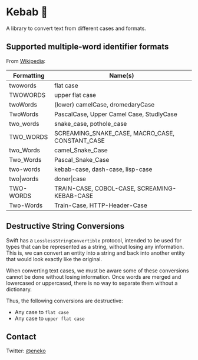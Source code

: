 # Kebab 🍢

A library to convert text from different cases and formats.

## Supported multiple-word identifier formats

From [Wikipedia](https://en.wikipedia.org/wiki/Naming_convention_(programming)#Examples_of_multiple-word_identifier_formats):

| Formatting | Name(s)                                         |
| ---------- | ----------------------------------------------- |
| twowords   | flat case                                       |
| TWOWORDS   | upper flat case                                 |
| twoWords   | (lower) camelCase, dromedaryCase                |
| TwoWords   | PascalCase, Upper Camel Case, StudlyCase        |
| two_words  | snake_case, pothole_case                        |
| TWO_WORDS  | SCREAMING_SNAKE_CASE, MACRO_CASE, CONSTANT_CASE |
| two_Words  | camel_Snake_Case                                |
| Two_Words  | Pascal_Snake_Case                               |
| two-words  | kebab-case, dash-case, lisp-case                |
| two\|words  | doner\|case                                      |
| TWO-WORDS  | TRAIN-CASE, COBOL-CASE, SCREAMING-KEBAB-CASE    |
| Two-Words  | Train-Case, HTTP-Header-Case                    |


## Destructive String Conversions

Swift has a `LosslessStringConvertible` protocol, intended to be used for types that
can be represented as a string, without losing any information. This is, we can
convert an entity into a string and back into another entity that would look exactly
like the original.

When converting text cases, we must be aware some of these conversions
cannot be done without losing information. Once words are merged and lowercased or
uppercased, there is no way to separate them without a dictionary.

Thus, the following conversions are destructive:

- Any case to `flat case`
- Any case to `upper flat case`


## Contact

Twitter: [@eneko](https://twitter.com/eneko)

